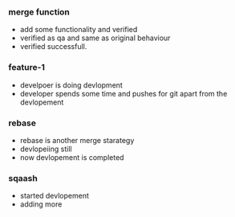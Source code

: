 ###  merge function

* add some functionality and verified
* verified as qa and same as original behaviour
* verified successfull.


### feature-1
* develpoer is doing devlopment
* developer spends some time and pushes for git apart from the devlopement


### rebase
* rebase is another merge starategy
* devlopeiing still 
* now devlopement is completed


### sqaash
* started devlopement
* adding more
